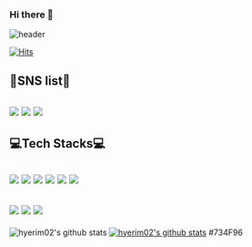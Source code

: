 ### Hi there 👋

![header](https://capsule-render.vercel.app/api?type=waving&height=200&section=header&fontSize=50&text=Welcome%20&desc=hyerim's%20Github%20profile&fontAlignY=30&descAlignY=50&descAlign=60&color=gradient&customColorList=2)    


[![Hits](https://hits.seeyoufarm.com/api/count/incr/badge.svg?url=https%3A%2F%2Fgithub.com%2Fhyerim02%2Fhit-counter&count_bg=%233D67C8&title_bg=%230BDBEA&icon=&icon_color=%233D67C8&title=hits&edge_flat=false)](https://hits.seeyoufarm.com)

## 💙SNS list💙   

## <a href="https://rimint02.tistory.com/" target="_blank"><img src="https://img.shields.io/badge/Tistory-000000?style=flat-square&logo=Tistory&logoColor=white"/></a> <a href="https://www.instagram.com/rrrim_dim/" target="_blank"><img src="https://img.shields.io/badge/instagram-E4405F?style=flat-square&logo=instagram&logoColor=white"/></a> <a href="" target="_blank"><img src="https://img.shields.io/badge/phl0218@naver.com-03C75A?style=flat-square&logo=phl0218@naver.com&logoColor=white"/></a>   

## 💻Tech Stacks💻  

## <img src="https://img.shields.io/badge/R-276DC3?style=for-the-badge&logo=github&logoColor=white"> <img src="https://img.shields.io/badge/python-3776AB?style=for-the-badge&logo=github&logoColor=white"> <img src="https://img.shields.io/badge/mysql-4479A1?style=for-the-badge&logo=mysql&logoColor=white"> <img src="https://img.shields.io/badge/github-181717?style=for-the-badge&logo=github&logoColor=white"> <img src="https://img.shields.io/badge/fortran-734F96?style=for-the-badge&logo=fortran&logoColor=white"> <img src="https://img.shields.io/badge/LaTeX-008080?style=for-the-badge&logo=LaTeX&logoColor=white"> 
## <a href="" target="_blank"><img src="https://img.shields.io/badge/SPSS-40AEF0?style=flat-square&logo=SPSS&logoColor=white"/></a> <a href="" target="_blank"><img src="https://img.shields.io/badge/Maple-26689A?style=flat-square&logo=Maple&logoColor=white"/></a> <a href="" target="_blank"><img src="https://img.shields.io/badge/geogebra-9999FF?style=flat-square&logo=geogebra&logoColor=white"/></a> 

![hyerim02's github stats](https://github-readme-stats.vercel.app/api?username=hyerim02&show_icons=true)
[![hyerim02's github stats](https://github-readme-stats.vercel.app/api/top-langs/?username=hyerim02&show_icons=true&hide_border=true&title_color=004386&icon_color=004386&layout=compact)](https://github.com/hyerim02)
#734F96
